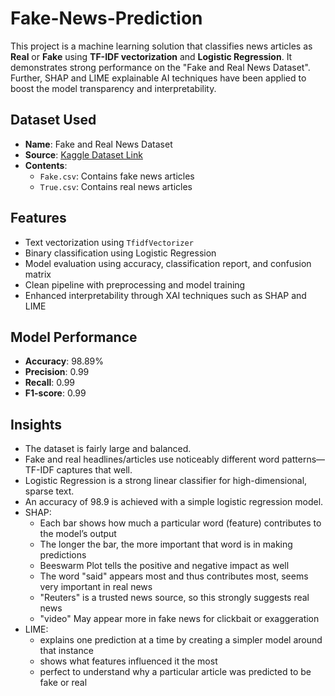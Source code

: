 # Fake-News-Prediction
This project is a machine learning solution that classifies news articles as **Real** or **Fake** using **TF-IDF vectorization** and **Logistic Regression**. It demonstrates strong performance on the "Fake and Real News Dataset". Further, SHAP and LIME explainable AI techniques have been applied to boost the model transparency and interpretability. 

## Dataset Used
- **Name**: Fake and Real News Dataset
- **Source**: [Kaggle Dataset Link](https://www.kaggle.com/datasets/clmentbisaillon/fake-and-real-news-dataset)
- **Contents**:
  - `Fake.csv`: Contains fake news articles
  - `True.csv`: Contains real news articles

## Features
- Text vectorization using `TfidfVectorizer`
- Binary classification using Logistic Regression
- Model evaluation using accuracy, classification report, and confusion matrix
- Clean pipeline with preprocessing and model training
- Enhanced interpretability through XAI techniques such as SHAP and LIME

## Model Performance
- **Accuracy**: 98.89%
- **Precision**: 0.99
- **Recall**: 0.99
- **F1-score**: 0.99

## Insights
- The dataset is fairly large and balanced.
- Fake and real headlines/articles use noticeably different word patterns—TF-IDF captures that well.
- Logistic Regression is a strong linear classifier for high-dimensional, sparse text.
- An accuracy of 98.9 is achieved with a simple logistic regression model.
- SHAP:
  - Each bar shows how much a particular word (feature) contributes to the model’s output
  - The longer the bar, the more important that word is in making predictions
  - Beeswarm Plot tells the positive and negative impact as well
  - The word "said" appears most and thus contributes most, seems very important in real news
  - "Reuters" is a trusted news source, so this strongly suggests real news
  - "video" May appear more in fake news for clickbait or exaggeration
- LIME:
  - explains one prediction at a time by creating a simpler model around that instance
  - shows what features influenced it the most
  - perfect to understand why a particular article was predicted to be fake or real
